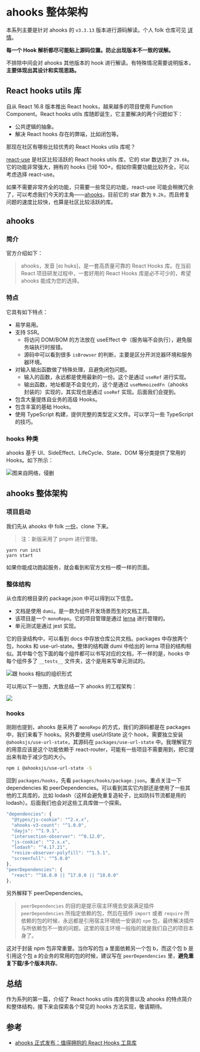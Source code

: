 # ahooks 整体架构

本系列主要是针对 ahooks 的 `v3.3.13` 版本进行源码解读。个人 folk 仓库可见 [详情](https://github.com/GpingFeng/hooks)。

**每一个 Hook 解析都尽可能贴上源码位置。防止出现版本不一致的误解。**

不排除中间会对 ahooks 其他版本的 hook 进行解读。有特殊情况需要说明版本，**主要体现出其设计和实现思路。**

## React hooks utils 库

自从 React 16.8 版本推出 React hooks，越来越多的项目使用 Function Component。React hooks utils 库随即诞生，它主要解决的两个问题如下：

- 公共逻辑的抽象。
- 解决 React hooks 存在的弊端，比如闭包等。

那现在社区有哪些比较优秀的 React Hooks utils 库呢？

[react-use](https://github.com/streamich/react-use) 是社区比较活跃的 React hooks utils 库，它的 star 数达到了 `29.6k`。它的功能非常强大，拥有的 hooks 已经 100+。假如你需要功能比较齐全，可以考虑选择 react-use。

如果不需要非常齐全的功能，只需要一些常见的功能，react-use 可能会稍微冗余了，可以考虑我们今天的主角——[ahooks](https://ahooks.js.org/zh-CN/guide)，目前它的 star 数为 `9.2k`，而且修复问题的速度比较快，也算是社区比较活跃的库。

## ahooks

### 简介

官方介绍如下：

> ahooks，发音 [eɪ hʊks]，是一套高质量可靠的 React Hooks 库。在当前 React 项目研发过程中，一套好用的 React Hooks 库是必不可少的，希望 ahooks 能成为您的选择。

### 特点

它具有如下特点：

- 易学易用。
- 支持 SSR。
  - 将访问 DOM/BOM 的方法放在 useEffect 中（服务端不会执行），避免服务端执行时报错。
  - 源码中可以看到很多 `isBrowser` 的判断，主要是区分开浏览器环境和服务器环境。
- 对输入输出函数做了特殊处理，且避免闭包问题。
  - 输入的函数，永远都是使用最新的一份。这个是通过 `useRef` 进行实现。
  - 输出函数，地址都是不会变化的，这个是通过 `useMemoizedFn`（ahooks 封装的）实现的，其实现也是通过 `useRef` 实现。后面我们会提到。
- 包含大量提炼自业务的高级 Hooks。
- 包含丰富的基础 Hooks。
- 使用 TypeScript 构建，提供完整的类型定义文件。可以学习一些 TypeScript 的技巧。

### hooks 种类

ahooks 基于 UI、SideEffect、LifeCycle、State、DOM 等分类提供了常用的 Hooks。如下所示：

![图来自网络，侵删](https://p3-juejin.byteimg.com/tos-cn-i-k3u1fbpfcp/fdc00319d8dd4ed4b7b5cd32934d3f53~tplv-k3u1fbpfcp-zoom-1.image)

## ahooks 整体架构

### 项目启动

我们先从 ahooks 中 folk [一份](https://github.com/GpingFeng/hooks)，clone 下来。

> 注：新版采用了 pnpm 进行管理。

```
yarn run init
yarn start
```

如果你能成功跑起服务，就会看到和官方文档一模一样的页面。

### 整体结构

从仓库的根目录的 package.json 中可以得到以下信息。

- 文档是使用 `dumi`。是一款为组件开发场景而生的文档工具。
- 该项目是一个 `monoRepo`。它的项目管理是通过 [lerna](https://www.lernajs.cn/) 进行管理的。
- 单元测试是通过 jest 实现。

它的目录结构中，可以看到 docs 中存放仓库公共文档。packages 中存放两个包，hooks 和 use-url-state。整体的结构跟 dumi 中给出的 lerna 项目的结构相似。其中每个包下面的每个组件都可以书写对应的文档，不一样的是，hooks 中每个组件多了 `__tests__` 文件夹，这个是用来写单元测试的。

![跟 hooks 相似的组织形式](https://p3-juejin.byteimg.com/tos-cn-i-k3u1fbpfcp/4e11526ec5614c5f97133d5855e61c9d~tplv-k3u1fbpfcp-zoom-1.image)

可以用以下一张图，大致总结一下 ahooks 的工程架构：

![](https://p3-juejin.byteimg.com/tos-cn-i-k3u1fbpfcp/26816b75f6d848df8fc49edceabb262e~tplv-k3u1fbpfcp-zoom-1.image)

### hooks

刚刚也提到，ahooks 是采用了 `monoRepo` 的方式，我们的源码都是在 packages 中，我们来看下 hooks。另外要使用 useUrlState 这个 hook，需要独立安装 `@ahooksjs/use-url-state`，其源码在 `packages/use-url-state` 中。我理解官方的用意应该是这个功能依赖于 react-router，可能有一些项目不需要用到，把它提出来有助于减少包的大小。

```bash
npm i @ahooksjs/use-url-state -S
```

回到 `packages/hooks`，先看 `packages/hooks/package.json`。重点关注一下 dependencies 和 peerDependencies。可以看到其实它内部还是使用了一些其他的工具库的，比如 lodash（这样会避免重复造轮子，比如防抖节流都是用的 lodash）。后面我们也会对这些工具库做一个探索。

```js
"dependencies": {
  "@types/js-cookie": "^2.x.x",
  "ahooks-v3-count": "^1.0.0",
  "dayjs": "^1.9.1",
  "intersection-observer": "^0.12.0",
  "js-cookie": "^2.x.x",
  "lodash": "^4.17.21",
  "resize-observer-polyfill": "^1.5.1",
  "screenfull": "^5.0.0"
},
"peerDependencies": {
  "react": "^16.8.0 || ^17.0.0 || ^18.0.0"
},
```

另外解释下 peerDependencies。

> `peerDependencies` 的目的是提示宿主环境去安装满足插件 `peerDependencies` 所指定依赖的包，然后在插件 `import` 或者 `require` 所依赖的包的时候，永远都是引用宿主环境统一安装的 `npm` 包，最终解决插件与所依赖包不一致的问题。这里的宿主环境一般指的就是我们自己的项目本身了。

这对于封装 npm 包非常重要。当你写的包 a 里面依赖另一个包 b，而这个包 b 是引用这个包 a 的业务的常用的包的时候，建议写在 `peerDependencies` 里，**避免重复下载/多个版本共存**。

## 总结

作为系列的第一篇，介绍了 React hooks utils 库的背景以及 ahooks 的特点简介和整体结构，接下来会探索各个常见的 hooks 方法实现，敬请期待。

## 参考

- [ahooks 正式发布：值得拥抱的 React Hooks 工具库](https://developer.aliyun.com/article/768059)
